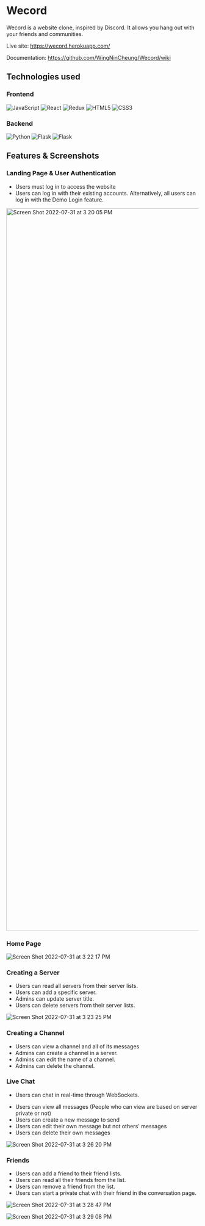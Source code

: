 # Wecord
Wecord is a website clone, inspired by Discord. It allows you hang out with your friends and communities.

Live site: https://wecord.herokuapp.com/

Documentation: https://github.com/WingNinCheung/Wecord/wiki

## Technologies used

### Frontend
![JavaScript](https://img.shields.io/badge/javascript-%23323330.svg?style=for-the-badge&logo=javascript&logoColor=%23F7DF1E)
![React](https://img.shields.io/badge/react-%2320232a.svg?style=for-the-badge&logo=react&logoColor=%2361DAFB)
![Redux](https://img.shields.io/badge/redux-%23593d88.svg?style=for-the-badge&logo=redux&logoColor=white)
![HTML5](https://img.shields.io/badge/html5-%23E34F26.svg?style=for-the-badge&logo=html5&logoColor=white)
![CSS3](https://img.shields.io/badge/css3-%231572B6.svg?style=for-the-badge&logo=css3&logoColor=white)

### Backend
![Python](https://img.shields.io/badge/python-3670A0?style=for-the-badge&logo=python&logoColor=ffdd54)
![Flask](https://img.shields.io/badge/flask-%23000.svg?style=for-the-badge&logo=flask&logoColor=white)
![Flask](https://img.shields.io/badge/PostgreSQL-316192?style=for-the-badge&logo=postgresql&logoColor=white)

## Features & Screenshots

### Landing Page & User Authentication

- Users must log in to access the website
- Users can log in with their existing accounts. Alternatively, all users can log in with the Demo Login feature.

<img width="1894" alt="Screen Shot 2022-07-31 at 3 20 05 PM" src="https://user-images.githubusercontent.com/96600317/182047549-b47822cd-3be5-4743-9194-378cea7d7c09.png">

### Home Page

![Screen Shot 2022-07-31 at 3 22 17 PM](https://user-images.githubusercontent.com/96600317/182047617-bb6a54c1-1de8-436e-a5ab-22fb79d8d5cf.png)


### Creating a Server

* Users can read all servers from their server lists.
* Users can add a specific server.
* Admins can update server title.
* Users can delete servers from their server lists.

![Screen Shot 2022-07-31 at 3 23 25 PM](https://user-images.githubusercontent.com/96600317/182047647-1d2e402e-715c-4136-ba28-26855470cd4a.png)


### Creating a Channel

* Users can view a channel and all of its messages
* Admins can create a channel in a server.
* Admins can edit the name of a channel.
* Admins can delete the channel.

### Live Chat

- Users can chat in real-time through WebSockets.
* Users can view all messages (People who can view are based on server private or not)
* Users can create a new message to send 
* Users can edit their own message but not others' messages
* Users can delete their own messages 

![Screen Shot 2022-07-31 at 3 26 20 PM](https://user-images.githubusercontent.com/96600317/182047724-5a20202c-54bd-40da-9b34-de73542830c8.png)


### Friends

* Users can add a friend to their friend lists.
* Users can read all their friends from the list.
* Users can remove a friend from the list.
* Users can start a private chat with their friend in the conversation page.

![Screen Shot 2022-07-31 at 3 28 47 PM](https://user-images.githubusercontent.com/96600317/182047796-feb456ee-23da-4c34-b7e7-3884f8ca216a.png)

![Screen Shot 2022-07-31 at 3 29 08 PM](https://user-images.githubusercontent.com/96600317/182047806-f05ff6da-7c4e-4c40-862e-9171b2b29048.png)

